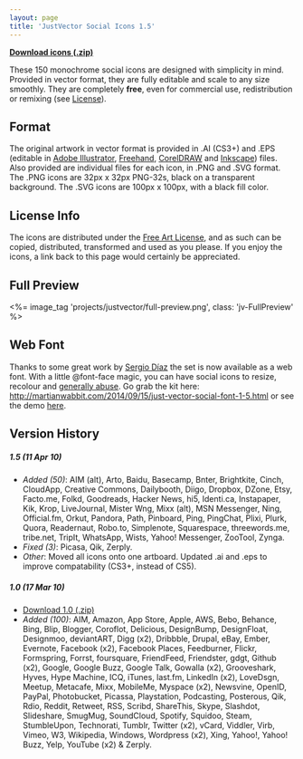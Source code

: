 ```yaml
---
layout: page
title: 'JustVector Social Icons 1.5'
---
```


**[Download icons (.zip)](/files/justvector.zip)**

These 150 monochrome social icons are designed with simplicity in mind. Provided in vector format, they are fully editable and scale to any size smoothly. They are completely **free**, even for commercial use, redistribution or remixing (see [License](#license-info)).

## Format

The original artwork in vector format is provided in .AI (CS3+) and .EPS (editable in [Adobe Illustrator](http://www.adobe.com/products/illustrator/), [Freehand](http://www.adobe.com/products/freehand/), [CorelDRAW](http://www.corel.com/) and [Inkscape](http://inkscape.org/)) files. Also provided are individual files for each icon, in .PNG and .SVG format. The .PNG icons are 32px x 32px PNG-32s, black on a transparent background. The .SVG icons are 100px x 100px, with a black fill color.

## License Info

The icons are distributed under the [Free Art License](http://artlibre.org/licence/lal/en), and as such can be copied, distributed, transformed and used as you please. If you enjoy the icons, a link back to this page would certainly be appreciated.

## Full Preview

<%= image_tag 'projects/justvector/full-preview.png', class: 'jv-FullPreview' %>

## Web Font

Thanks to some great work by [Sergio Díaz](http://martianwabbit.com/) the set is now available as a web font. With a little @font-face magic, you can have social icons to resize, recolour and [generally abuse](http://mothereffingtextshadow.com/). Go grab the kit here: http://martianwabbit.com/2014/09/15/just-vector-social-font-1-5.html or see the demo [here](https://martianwabbit.com/files/2014-09-15-just-vector-social-font/index.html).

## Version History

##### 1.5 (11 Apr 10)

- _Added (50)_: AIM (alt), Arto, Baidu, Basecamp, Bnter, Brightkite, Cinch, CloudApp, Creative Commons, Dailybooth, Diigo, Dropbox, DZone, Etsy, Facto.me, Folkd, Goodreads, Hacker News, hi5, Identi.ca, Instapaper, Kik, Krop, LiveJournal, Mister Wng, Mixx (alt), MSN Messenger, Ning, Official.fm, Orkut, Pandora, Path, Pinboard, Ping, PingChat, Plixi, Plurk, Quora, Readernaut, Robo.to, Simplenote, Squarespace, threewords.me, tribe.net, TripIt, WhatsApp, Wists, Yahoo! Messenger, ZooTool, Zynga.
- _Fixed (3)_: Picasa, Qik, Zerply.
- _Other_: Moved all icons onto one artboard. Updated .ai and .eps to improve compatability (CS3+, instead of CS5).

##### 1.0 (17 Mar 10)

- [Download 1.0 (.zip)](/files/justvector-1.0.zip)
- _Added (100)_: AIM, Amazon, App Store, Apple, AWS, Bebo, Behance, Bing, Blip, Blogger, Coroflot, Delicious, DesignBump, DesignFloat, Designmoo, deviantART, Digg (x2), Dribbble, Drupal, eBay, Ember, Evernote, Facebook (x2), Facebook Places, Feedburner, Flickr, Formspring, Forrst, foursquare, FriendFeed, Friendster, gdgt, Github (x2), Google, Google Buzz, Google Talk, Gowalla (x2), Grooveshark, Hyves, Hype Machine, ICQ, iTunes, last.fm, LinkedIn (x2), LoveDsgn, Meetup, Metacafe, Mixx, MobileMe, Myspace (x2), Newsvine, OpenID, PayPal, Photobucket, Picassa, Playstation, Podcasting, Posterous, Qik, Rdio, Reddit, Retweet, RSS, Scribd, ShareThis, Skype, Slashdot, Slideshare, SmugMug, SoundCloud, Spotify, Squidoo, Steam, StumbleUpon, Technorati, Tumblr, Twitter (x2), vCard, Viddler, Virb, Vimeo, W3, Wikipedia, Windows, Wordpress (x2), Xing, Yahoo!, Yahoo! Buzz, Yelp, YouTube (x2) & Zerply.
